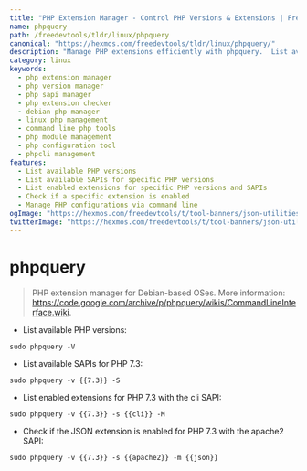 ```yaml
---
title: "PHP Extension Manager - Control PHP Versions & Extensions | Free DevTools"
name: phpquery
path: /freedevtools/tldr/linux/phpquery
canonical: "https://hexmos.com/freedevtools/tldr/linux/phpquery/"
description: "Manage PHP extensions efficiently with phpquery.  List available versions, SAPIs, and enabled extensions with ease. Free online tool, no registration required."
category: linux
keywords:
  - php extension manager
  - php version manager
  - php sapi manager
  - php extension checker
  - debian php manager
  - linux php management
  - command line php tools
  - php module management
  - php configuration tool
  - phpcli management
features:
  - List available PHP versions
  - List available SAPIs for specific PHP versions
  - List enabled extensions for specific PHP versions and SAPIs
  - Check if a specific extension is enabled
  - Manage PHP configurations via command line
ogImage: "https://hexmos.com/freedevtools/t/tool-banners/json-utilities-banner.png"
twitterImage: "https://hexmos.com/freedevtools/t/tool-banners/json-utilities-banner.png"
---
```


# phpquery

> PHP extension manager for Debian-based OSes.
> More information: <https://code.google.com/archive/p/phpquery/wikis/CommandLineInterface.wiki>.

- List available PHP versions:

`sudo phpquery -V`

- List available SAPIs for PHP 7.3:

`sudo phpquery -v {{7.3}} -S`

- List enabled extensions for PHP 7.3 with the cli SAPI:

`sudo phpquery -v {{7.3}} -s {{cli}} -M`

- Check if the JSON extension is enabled for PHP 7.3 with the apache2 SAPI:

`sudo phpquery -v {{7.3}} -s {{apache2}} -m {{json}}`
